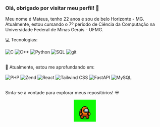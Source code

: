 ### Olá, obrigado por visitar meu perfil!  👋

Meu nome é Mateus, tenho 22 anos e sou de belo Horizonte - MG. Atualmente, estou cursando o 7º período de Ciência da Computação na Universidade Federal de Minas Gerais - UFMG. 


💻 Tecnologias:
<div style="display: inline_block">
  <img align="center" alt="C" src="https://img.shields.io/badge/C-00599C?style=for-the-badge&logo=c&logoColor=white" />
  <img align="center" alt="C++" src="https://img.shields.io/badge/C%2B%2B-00599C?style=for-the-badge&logo=c%2B%2B&logoColor=white" />
  <img align="center" alt="Python" src="https://img.shields.io/badge/Python-3776AB?style=for-the-badge&logo=python&logoColor=white" />
  <!--<img align="center" alt="Flask" src="https://img.shields.io/badge/Flask-000000?style=for-the-badge&logo=flask&logoColor=white" />-->
  <img align="center" alt="SQL" src="https://img.shields.io/badge/SQL-4479A1?style=for-the-badge&logo=postgresql&logoColor=white" />
  <img align="center" alt="git" src="https://img.shields.io/badge/git-%23F05033.svg?style=for-the-badge&logo=git&logoColor=white" />
</div></br>
<p>🚀 Atualmente, estou me aprofundando em:</p>
<div style="display: inline_block">
  <img align="center" alt="PHP" src="https://img.shields.io/badge/PHP-777BB4?style=for-the-badge&logo=php&logoColor=white" />
  <img align="center" alt="Zend" src="https://img.shields.io/badge/Zend_Framework-68B604?style=for-the-badge&logo=zend&logoColor=white" />
  <!--<img align="center" alt="Laminas" src="https://img.shields.io/badge/Laminas-87CEFA?style=for-the-badge&logo=laminas&logoColor=white" />-->
  <!--<img align="center" alt="HTML5" src="https://img.shields.io/badge/HTML5-E34F26?style=for-the-badge&logo=html5&logoColor=white" />-->
  <!--<img align="center" alt="CSS3" src="https://img.shields.io/badge/CSS3-1572B6?style=for-the-badge&logo=css3&logoColor=white" />-->
  <!--<img align="center" alt="JavaScript" src="https://img.shields.io/badge/JavaScript-F7DF1E?style=for-the-badge&logo=javascript&logoColor=black" />-->
  <img align="center" alt="React" src="https://img.shields.io/badge/React-61DAFB?style=for-the-badge&logo=react&logoColor=black" />
  <img align="center" alt="Tailwind CSS" src="https://img.shields.io/badge/Tailwind_CSS-B0FFFF?style=for-the-badge&logo=tailwindcss&logoColor=white" />
 <img align="center" alt="FastAPI" src="https://img.shields.io/badge/FastAPI-009688?style=for-the-badge&logo=fastapi&logoColor=white" />
  <!--<img align="center" alt="Node.js" src="https://img.shields.io/badge/Node.js-339933?style=for-the-badge&logo=nodedotjs&logoColor=white" />-->
  <img align="center" alt="MySQL" src="https://img.shields.io/badge/MySQL-4479A1?style=for-the-badge&logo=mysql&logoColor=white" />
  <!--<img align="center" alt="Django" src="https://img.shields.io/badge/Django-092E20?style=for-the-badge&logo=django&logoColor=white" />-->
  <!--<img align="center" alt="PostgreSQL" src="https://img.shields.io/badge/PostgreSQL-4169E1?style=for-the-badge&logo=postgresql&logoColor=white" />-->
  <!--<img align="center" alt="Docker" src="https://img.shields.io/badge/Docker-2496ED?style=for-the-badge&logo=docker&logoColor=white" />-->
  <!--<img align="center" alt="Java" src="https://img.shields.io/badge/Java-007396?style=for-the-badge&logo=java&logoColor=white" />-->
  
  <!--<img align="center" alt="Vite" src="https://img.shields.io/badge/Vite-646CFF?style=for-the-badge&logo=vite&logoColor=white" />-->



  <!--<img align="center" alt="" src="" />-->
</div><br/>

Sinta-se à vontade para explorar meus repositórios! ☀️

<!--
<div align="left">
  <img src="https://img.shields.io/static/v1?message=Gmail&logo=gmail&label=&color=D14836&logoColor=white&labelColor=&style=for-the-badge" height="35" alt="gmail logo"  />
  <img src="https://img.shields.io/static/v1?message=LinkedIn&logo=linkedin&label=&color=0077B5&logoColor=white&labelColor=&style=for-the-badge" height="35" alt="linkedin logo"  />
</div>
-->

<p align="center">
    <img src="https://github.com/Mateusg2022/CODEFORCES/blob/main/4fun/amongus.gif" width="70" align="center">
</p>

<!--<div align="center">
  <img src="https://github-readme-stats.vercel.app/api/top-langs?username=mateusg2022&locale=en&hide_title=false&layout=compact&card_width=320&langs_count=5&theme=dracula&hide_border=false" height="150" alt="languages graph"  />
</div>-->



